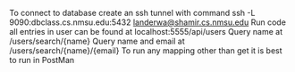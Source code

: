 To connect to database create an ssh tunnel with command
ssh -L 9090:dbclass.cs.nmsu.edu:5432 landerwa@shamir.cs.nmsu.edu
Run code all entries in user can be found at localhost:5555/api/users
Query name at /users/search/{name} 
Query name and email at /users/search/{name}/{email}
To run any mapping other than get it is best to run in PostMan
